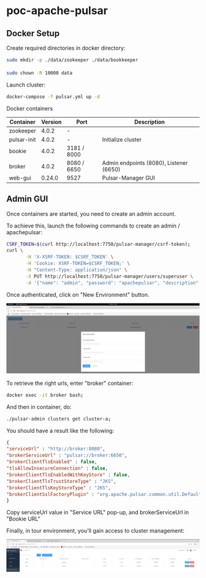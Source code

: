 # poc-apache-pulsar

## Docker Setup

Create required directories in docker directory:

```bash
sudo mkdir -p ./data/zookeeper ./data/bookkeeper

sudo chown -R 10000 data
```

Launch cluster:

```bash
docker-compose -f pulsar.yml up -d
```

Docker containers

| Container       | Version | Port        | Description                               |
|-----------------|---------|-------------|-------------------------------------------|
| zookeeper       | 4.0.2   | -           |                                           |
| pulsar-init     | 4.0.2   | -           | Initialize cluster                        |
| bookie          | 4.0.2   | 3181 / 8000 |                                           |
| broker          | 4.0.2   | 8080 / 6650 | Admin endpoints (8080), Listener (6650)   |
| web-gui         | 0.24.0  | 9527        | Pulsar-Manager GUI                        | 


## Admin GUI

Once containers are started, you need to create an admin account.

To achieve this, launch the following commands to create an admin / apachepulsar:

```bash
CSRF_TOKEN=$(curl http://localhost:7750/pulsar-manager/csrf-token);
curl \
       -H 'X-XSRF-TOKEN: $CSRF_TOKEN' \
       -H 'Cookie: XSRF-TOKEN=$CSRF_TOKEN;' \
       -H "Content-Type: application/json" \
       -X PUT http://localhost:7750/pulsar-manager/users/superuser \
       -d '{"name": "admin", "password": "apachepulsar", "description": "test", "email": "username@test.org"}';
```

Once authenticated, click on "New Environment" button.

![](images/pulsar_new_env.png)

To retrieve the right urls, enter "broker" container:

```bash
docker exec -it broker bash;
```

And then in container, do:

```bash
./pulsar-admin clusters get cluster-a;
```

You should have a result like the following:

```json
{
"serviceUrl" : "http://broker:8080",
"brokerServiceUrl" : "pulsar://broker:6650",
"brokerClientTlsEnabled" : false,
"tlsAllowInsecureConnection" : false,
"brokerClientTlsEnabledWithKeyStore" : false,
"brokerClientTlsTrustStoreType" : "JKS",
"brokerClientTlsKeyStoreType" : "JKS",
"brokerClientSslFactoryPlugin" : "org.apache.pulsar.common.util.DefaultPulsarSslFactory"
}
```

Copy serviceUrl value in "Service URL" pop-up, and brokerServiceUrl in "Bookie URL"

Finally, in tour environment, you'll gain access to cluster management:

![](images/pulsar_management.png)